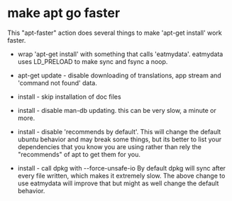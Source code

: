 # make apt go faster

This "apt-faster" action does several things to make 'apt-get install' work faster.

 * wrap 'apt-get install' with something that calls 'eatmydata'. eatmydata uses LD_PRELOAD to make sync and fsync a noop.

 * apt-get update - disable downloading of translations, app stream and 'command not found' data.

 * install - skip installation of doc files

 * install - disable man-db updating. this can be very slow, a minute or more.

 * install - disable 'recommends by default'. This will change the default ubuntu behavior and may break some things, but its better to list your dependencies that you know you are using rather than rely the "recommends" of apt to get them for you.

 * install - call dpkg with --force-unsafe-io By default dpkg will sync after every file written, which makes it extremely slow.  The above change to use eatmydata will improve that but might as well change the default behavior.
